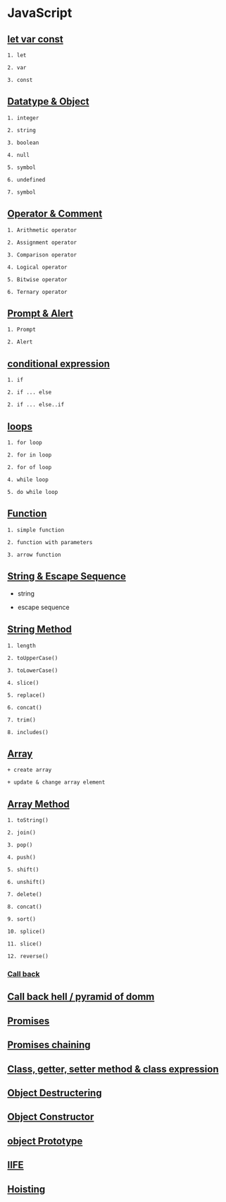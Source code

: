 # JavaScript

<h2><a href="https://github.com/Hp92663/JavaScript/blob/main/let_var_const.js">let var const</a></h2>

    1. let
    
    2. var

    3. const
    
<h2><a href="https://github.com/Hp92663/JavaScript/blob/main/datatype_object.js">Datatype & Object</a></h2>


    1. integer
    
    2. string

    3. boolean

    4. null

    5. symbol

    6. undefined

    7. symbol

<h2><a href="https://github.com/Hp92663/JavaScript/blob/main/operators_comment.js">Operator & Comment</a></h2>


    1. Arithmetic operator

    2. Assignment operator

    3. Comparison operator

    4. Logical operator

    5. Bitwise operator

    6. Ternary operator


<h2><a href="https://github.com/Hp92663/JavaScript/blob/main/promt_alert.js">Prompt & Alert</a></h2>


    1. Prompt
    
    2. Alert


<h2><a href="https://github.com/Hp92663/JavaScript/blob/main/condition_expression.js">conditional expression</a></h2>


    1. if 
    
    2. if ... else

    2. if ... else..if


<h2><a href="https://github.com/Hp92663/JavaScript/blob/main/loop.js">loops</a></h2>


    1. for loop
    
    2. for in loop

    2. for of loop

    4. while loop
    
    5. do while loop


<h2><a href="https://github.com/Hp92663/JavaScript/blob/main/function.js">Function</a></h2>

    1. simple function
    
    2. function with parameters

    3. arrow function

<h2><a href="https://github.com/Hp92663/JavaScript/blob/main/string.js">String & Escape Sequence</a></h2>

  + string

  + escape sequence

<h2><a href="https://github.com/Hp92663/JavaScript/blob/main/string_method.js">String Method</a></h2>

    1. length
    
    2. toUpperCase()

    3. toLowerCase()

    4. slice()

    5. replace()

    6. concat()

    7. trim()

    8. includes()

<h2><a href="https://github.com/Hp92663/JavaScript/blob/main/array.js">Array</a></h2>

    + create array

    + update & change array element

<h2><a href="https://github.com/Hp92663/JavaScript/blob/main/array_method.js">Array Method</a></h2>

    1. toString()
    
    2. join()

    3. pop()

    4. push()

    5. shift()

    6. unshift()

    7. delete()

    8. concat()

    9. sort()

    10. splice()

    11. slice()

    12. reverse()




<h3><a href="https://github.com/Hp92663/JavaScript/blob/main/callback.js">Call back</a></h2>
<h2><a href="https://github.com/Hp92663/JavaScript/blob/main/callback_hell.js">Call back hell / pyramid of domm</a></h2>
<h2><a href="https://github.com/Hp92663/JavaScript/blob/main/promises.js">Promises</a></h2>
<h2><a href="https://github.com/Hp92663/JavaScript/blob/main/promises.js">Promises chaining</a></h2>
<h2><a href="https://github.com/Hp92663/JavaScript/blob/main/class_getter_setter.js">Class, getter, setter method & class expression</a></h2>
<h2><a href="https://github.com/Hp92663/JavaScript/blob/main/object_destructuring.js">Object Destructering</a></h2>
<h2><a href="https://github.com/Hp92663/JavaScript/blob/main/object_constructor.js">Object Constructor</a></h2>
<h2><a href=https://github.com/Hp92663/JavaScript/blob/main/object_prototype.js">object Prototype</a></h2>
<h2><a href="https://github.com/Hp92663/JavaScript/blob/main/array_method.js">IIFE</a></h2>
<h2><a href="https://github.com/Hp92663/JavaScript/blob/main/array_method.js">Hoisting</a></h2>
